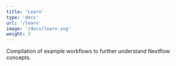 ```yaml
---
title: 'Learn'
type: 'docs'
url: '/learn'
image: '/docs/learn.svg'
weight: 3
---
```


Compilation of example workflows to further understand Nextflow concepts.